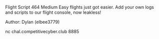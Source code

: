 Flight Script
464
Medium
Easy flights just got easier. Add your own logs and scripts to our flight console, now leakless!

Author: Dylan (elbee3779)

nc chal.competitivecyber.club 8885

